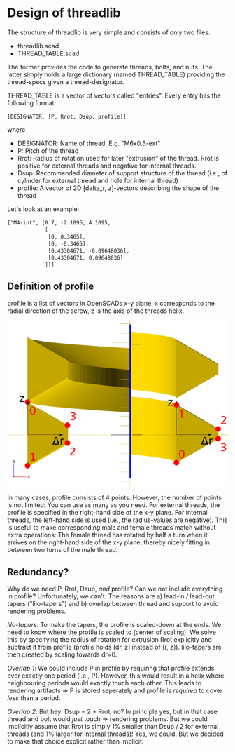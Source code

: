# Design of threadlib

The structure of threadlib is very simple and consists of only two files:

- threadlib.scad
- THREAD_TABLE.scad

The former provides the code to generate threads, bolts, and nuts. The latter simply holds a large dictionary (named THREAD_TABLE) providing the thread-specs given a thread-designator.

THREAD_TABLE is a vector of vectors called "entries". Every entry has the following format:


    [DESIGNATOR, [P, Rrot, Dsup, profile]]

where

- DESIGNATOR: Name of thread. E.g. "M6x0.5-ext"
- P: Pitch of the thread
- Rrot: Radius of rotation used for later "extrusion" of the thread. Rrot is positive for external threads and negative for internal threads.
- Dsup: Recommended diameter of support structure of the thread (i.e., of cylinder for external thread and hole for internal thread)
- profile: A vector of 2D [delta_r, z]-vectors describing the shape of the thread

Let's look at an example:

    ["M4-int", [0.7, -2.1095, 4.1095,
                [
                 [0, 0.3465], 
                 [0, -0.3465], 
                 [0.43304671, -0.09648036], 
                 [0.43304671, 0.09648036]
                ]]]


## Definition of profile

profile is a list of vectors in OpenSCADs x-y plane. x corresponds to the radial direction of the screw, z is the axis of the threads helix.

![Thread Profile](imgs/ThreadProfile.png)

In many cases, profile consists of 4 points. However, the number of points is not limited: You can use as many as you need. For external threads, the profile is specified in the right-hand side of the x-y plane. For internal threads, the left-hand side is used (i.e., the radius-values are negative). This is useful to make corresponding male and female threads match without extra operations: The female thread has rotated by half a turn when it arrives on the right-hand side of the x-y plane, thereby nicely fitting in between two turns of the male thread.


## Redundancy?

Why do we need P, Rrot, Dsup, *and* profile? Can we not include everything in profile? Unfortunately, we can't. The reasons are a) lead-in / lead-out tapers ("lilo-tapers") and b) overlap between thread and support to avoid rendering problems.

*lilo-tapers*: To make the tapers, the profile is scaled-down at the ends. We need to know where the profile is scaled to (center of scaling). We solve this by specifying the radius of rotation for extrusion Rrot explicitly and subtract it from profile (profile holds [dr, z] instead of [r, z]). lilo-tapers are then created by scaling towards dr=0.

*Overlap 1*: We could include P in profile by requiring that profile extends over exactly one period (i.e., P). However, this would result in a helix where neighbouring periods would exactly touch each other. This leads to rendering artifacts => P is stored seperately and profile is *required* to cover *less* than a period. 

*Overlap 2*: But hey! Dsup = 2 * Rrot, no? In principle yes, but in that case thread and bolt would *just* touch => rendering problems. But we could implicitly assume that Rrot is simply 1% smaller than Dsup / 2 for external threads (and 1% larger for internal threads)! Yes, we could. But we decided to make that choice explicit rather than implicit.

